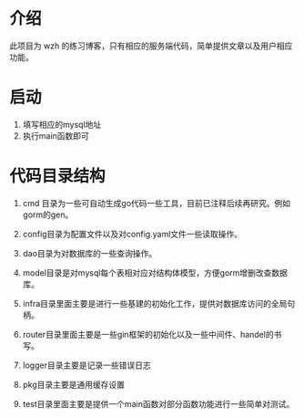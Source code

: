 # 介绍
此项目为 wzh 的练习博客，只有相应的服务端代码，简单提供文章以及用户相应功能。

# 启动
1. 填写相应的mysql地址
2. 执行main函数即可

# 代码目录结构
1. cmd 目录为一些可自动生成go代码一些工具，目前已注释后续再研究。例如gorm的gen。

2. config目录为配置文件以及对config.yaml文件一些读取操作。

3. dao目录为对数据库的一些查询操作。

4. model目录是对mysql每个表相对应对结构体模型，方便gorm增删改查数据库。

5. infra目录里面主要是进行一些基建的初始化工作，提供对数据库访问的全局句柄。

6. router目录里面主要是一些gin框架的初始化以及一些中间件、handel的书写。

7. logger目录主要是记录一些错误日志

8. pkg目录主要是通用缓存设置

9. test目录里面主要是提供一个main函数对部分函数功能进行一些简单对测试。